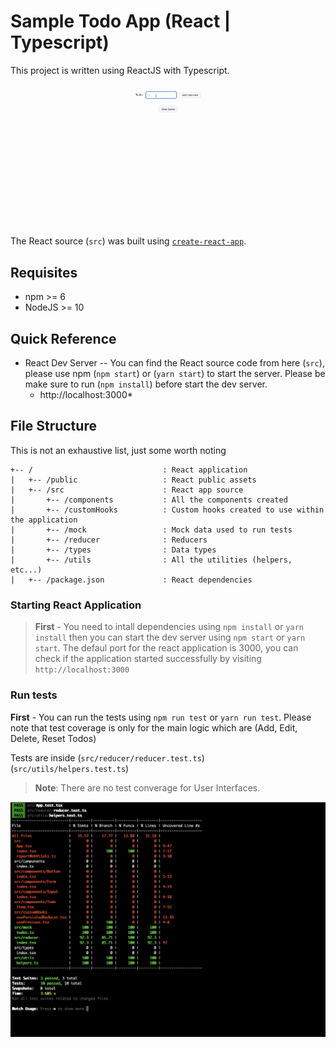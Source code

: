 # Sample Todo App (React | Typescript)

This project is written using ReactJS with Typescript.

![](https://github.com/sameera9th/todo-syfe/blob/main/application-demo.gif?raw=true)

The React source (`src`) was built using [`create-react-app`](https://reactjs.org/docs/create-a-new-react-app.html).

## Requisites
* npm >= 6
* NodeJS >= 10

## Quick Reference
* React Dev Server -- You can find the React source code from here (`src`), please use npm (`npm start`) or (`yarn start`) to start the server. Please be make sure to run (`npm install`) before start the dev server.
    * http://localhost:3000*


## File Structure
This is not an exhaustive list, just some worth noting
```
+-- /                             : React application
|   +-- /public                   : React public assets
|   +-- /src                      : React app source
|       +-- /components           : All the components created
|       +-- /customHooks          : Custom hooks created to use within the application
|       +-- /mock                 : Mock data used to run tests
|       +-- /reducer              : Reducers
|       +-- /types                : Data types
|       +-- /utils                : All the utilities (helpers, etc...)
|   +-- /package.json             : React dependencies
```
### Starting React Application

> **First** - You need to intall dependencies using `npm install` or `yarn install` then you can start the dev server using `npm start` or `yarn start`. The defaul port for the react application is 3000, you can check if the application started successfully by visiting `http://localhost:3000`

### Run tests

**First** -  You can run the tests using `npm run test` or `yarn run test`. Please note that test coverage is only for the main logic which are (Add, Edit, Delete, Reset Todos)

Tests are inside (`src/reducer/reducer.test.ts`) (`src/utils/helpers.test.ts`)

> **Note**: There are no test converage for User Interfaces.

![alt text](https://github.com/sameera9th/todo-syfe/blob/main/test-coverage.png?raw=true)